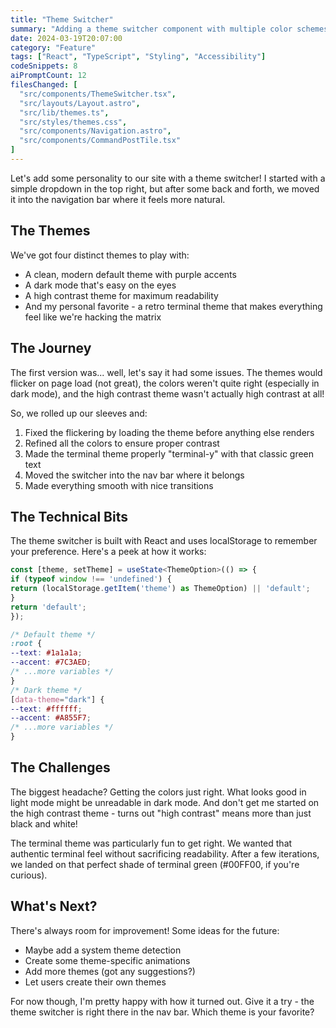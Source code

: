 ```yaml
---
title: "Theme Switcher"
summary: "Adding a theme switcher component with multiple color schemes and persistent theme selection."
date: 2024-03-19T20:07:00
category: "Feature"
tags: ["React", "TypeScript", "Styling", "Accessibility"]
codeSnippets: 8
aiPromptCount: 12
filesChanged: [
  "src/components/ThemeSwitcher.tsx",
  "src/layouts/Layout.astro",
  "src/lib/themes.ts",
  "src/styles/themes.css",
  "src/components/Navigation.astro",
  "src/components/CommandPostTile.tsx"
]
---
```


Let's add some personality to our site with a theme switcher! I started with a simple dropdown in the top right, but after some back and forth, we moved it into the navigation bar where it feels more natural.

## The Themes

We've got four distinct themes to play with:

- A clean, modern default theme with purple accents
- A dark mode that's easy on the eyes
- A high contrast theme for maximum readability
- And my personal favorite - a retro terminal theme that makes everything feel like we're hacking the matrix

## The Journey

The first version was... well, let's say it had some issues. The themes would flicker on page load (not great), the colors weren't quite right (especially in dark mode), and the high contrast theme wasn't actually high contrast at all!

So, we rolled up our sleeves and:
1. Fixed the flickering by loading the theme before anything else renders
2. Refined all the colors to ensure proper contrast
3. Made the terminal theme properly "terminal-y" with that classic green text
4. Moved the switcher into the nav bar where it belongs
5. Made everything smooth with nice transitions

## The Technical Bits

The theme switcher is built with React and uses localStorage to remember your preference. Here's a peek at how it works:

```typescript
const [theme, setTheme] = useState<ThemeOption>(() => {
if (typeof window !== 'undefined') {
return (localStorage.getItem('theme') as ThemeOption) || 'default';
}
return 'default';
});
```

```css
/* Default theme */
:root {
--text: #1a1a1a;
--accent: #7C3AED;
/* ...more variables */
}
/* Dark theme */
[data-theme="dark"] {
--text: #ffffff;
--accent: #A855F7;
/* ...more variables */
}
```


## The Challenges

The biggest headache? Getting the colors just right. What looks good in light mode might be unreadable in dark mode. And don't get me started on the high contrast theme - turns out "high contrast" means more than just black and white!

The terminal theme was particularly fun to get right. We wanted that authentic terminal feel without sacrificing readability. After a few iterations, we landed on that perfect shade of terminal green (#00FF00, if you're curious).

## What's Next?

There's always room for improvement! Some ideas for the future:
- Maybe add a system theme detection
- Create some theme-specific animations
- Add more themes (got any suggestions?)
- Let users create their own themes

For now though, I'm pretty happy with how it turned out. Give it a try - the theme switcher is right there in the nav bar. Which theme is your favorite?